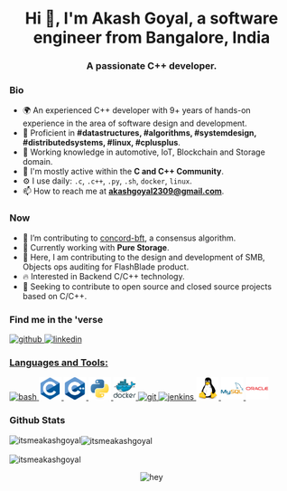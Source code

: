 <h1 align="center">Hi 👋, I'm Akash Goyal, a software engineer from Bangalore, India</h1>
<h3 align="center">A passionate C++ developer.</h3>


### Bio
- 🌍 An experienced C++ developer with 9+ years of hands-on experience in the area of software design and development.
- 💬 Proficient in **#datastructures, #algorithms, #systemdesign, #distributedsystems, #linux, #cplusplus**.
- 💬 Working knowledge in automotive, IoT, Blockchain and Storage domain.
- 🌱 I'm mostly active within the **C and C++ Community**.
- ⚙️ I use daily: `.c`, `.c++`, `.py`, `.sh`, `docker`, `linux`.
- 📫 How to reach me at **akashgoyal2309@gmail.com**.


### Now
- 👯 I’m contributing to [concord-bft](https://github.com/vmware/concord-bft), a consensus algorithm.
- 🔭 Currently working with **Pure Storage**.
- 🔭 Here, I am contributing to the design and development of SMB, Objects ops auditing for FlashBlade product.
- :fire: Interested in Backend C/C++ technology.
- :calendar: Seeking to contribute to open source and closed source projects based on C/C++.


<!-- SOCIAL -->
<h3 align="left">Find me in the 'verse</h3>

<p>
    <a href="https://github.com/itsmeakashgoyal" target="_blank">
        <img alt="github" src="https://img.shields.io/github/followers/itsmeakashgoyal?label=GitHub&amp;style=social" />
    </a><a href="https://www.linkedin.com/in/akash-goyal-2309/" target="_blank">
        <img alt="linkedin" src="https://img.shields.io/badge/Linkedin-grey?logo=linkedin&amp;style=social" />
</p>


<h3 align="left">Languages and Tools:</h3>
<p align="left"> <a href="https://www.gnu.org/software/bash/" target="_blank" rel="noreferrer"> <img src="https://www.vectorlogo.zone/logos/gnu_bash/gnu_bash-icon.svg" alt="bash" width="40" height="40"/> </a> 
<a href="https://www.cprogramming.com/" target="_blank" rel="noreferrer"> <img src="https://raw.githubusercontent.com/devicons/devicon/master/icons/c/c-original.svg" alt="c" width="40" height="40"/> </a> 
<a href="https://www.w3schools.com/cpp/" target="_blank" rel="noreferrer"> <img src="https://raw.githubusercontent.com/devicons/devicon/master/icons/cplusplus/cplusplus-original.svg" alt="cplusplus" width="40" height="40"/> </a> 
<a href="https://www.python.org" target="_blank" rel="noreferrer"> <img src="https://raw.githubusercontent.com/devicons/devicon/master/icons/python/python-original.svg" alt="python" width="40" height="40"/> </a>
<a href="https://www.docker.com/" target="_blank" rel="noreferrer"> <img src="https://raw.githubusercontent.com/devicons/devicon/master/icons/docker/docker-original-wordmark.svg" alt="docker" width="40" height="40"/> </a> 
<a href="https://git-scm.com/" target="_blank" rel="noreferrer"> <img src="https://www.vectorlogo.zone/logos/git-scm/git-scm-icon.svg" alt="git" width="40" height="40"/> </a> 
<a href="https://www.jenkins.io" target="_blank" rel="noreferrer"> <img src="https://www.vectorlogo.zone/logos/jenkins/jenkins-icon.svg" alt="jenkins" width="40" height="40"/> </a> 
<a href="https://www.linux.org/" target="_blank" rel="noreferrer"> <img src="https://raw.githubusercontent.com/devicons/devicon/master/icons/linux/linux-original.svg" alt="linux" width="40" height="40"/> </a> 
<a href="https://www.mysql.com/" target="_blank" rel="noreferrer"> <img src="https://raw.githubusercontent.com/devicons/devicon/master/icons/mysql/mysql-original-wordmark.svg" alt="mysql" width="40" height="40"/> </a> 
<a href="https://www.oracle.com/" target="_blank" rel="noreferrer"> <img src="https://raw.githubusercontent.com/devicons/devicon/master/icons/oracle/oracle-original.svg" alt="oracle" width="40" height="40"/> </a> </p>


<h3 align="left">Github Stats</h3>
<p><img align="left" src="https://github-readme-stats.vercel.app/api/top-langs?username=itsmeakashgoyal&show_icons=true&locale=en&layout=compact" alt="itsmeakashgoyal" /></p>
<p><img src="https://github-readme-stats.vercel.app/api?username=itsmeakashgoyal&amp;show_icons=true&amp;locale=en" alt="itsmeakashgoyal" align="center" /></p>
<p><img src="https://github-readme-streak-stats.herokuapp.com/?user=itsmeakashgoyal&amp;" alt="itsmeakashgoyal" align="center" /></p>



<div align="center">
    <img src="https://github.com/itsmeakashgoyal/itsmeakashgoyal/blob/main/files/programmer.png" alt="hey" width="550" height="400" />
</div>
